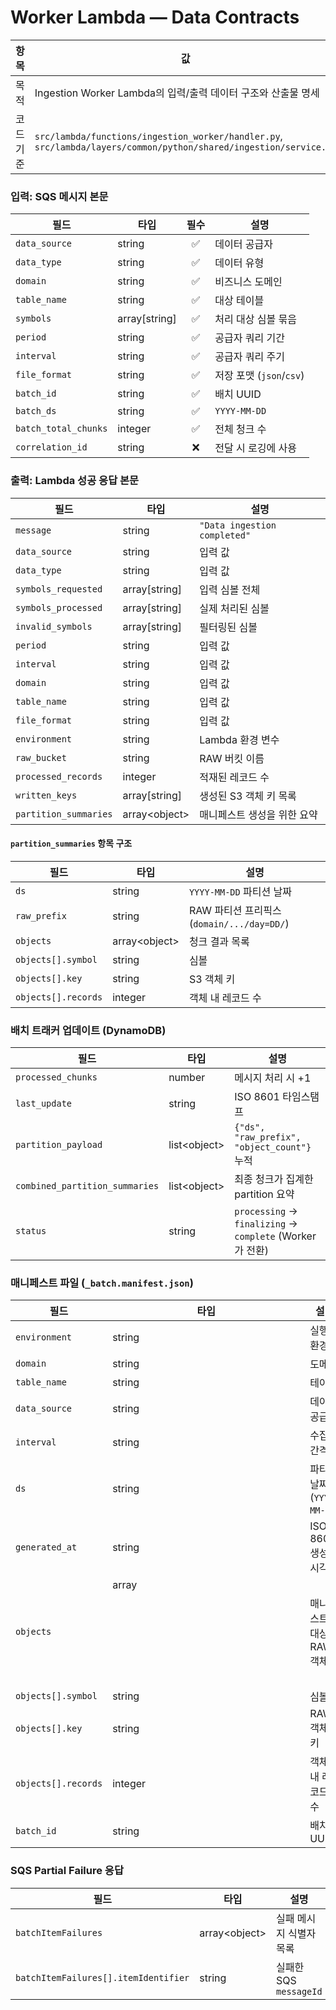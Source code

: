 # Worker Lambda — Data Contracts

| 항목 | 값 |
|------|-----|
| 목적 | Ingestion Worker Lambda의 입력/출력 데이터 구조와 산출물 명세 |
| 코드 기준 | `src/lambda/functions/ingestion_worker/handler.py`, `src/lambda/layers/common/python/shared/ingestion/service.py` |

### 입력: SQS 메시지 본문

| 필드 | 타입 | 필수 | 설명 |
|------|------|:---:|------|
| `data_source` | string | ✅ | 데이터 공급자 |
| `data_type` | string | ✅ | 데이터 유형 |
| `domain` | string | ✅ | 비즈니스 도메인 |
| `table_name` | string | ✅ | 대상 테이블 |
| `symbols` | array[string] | ✅ | 처리 대상 심볼 묶음 |
| `period` | string | ✅ | 공급자 쿼리 기간 |
| `interval` | string | ✅ | 공급자 쿼리 주기 |
| `file_format` | string | ✅ | 저장 포맷 (`json`/`csv`) |
| `batch_id` | string | ✅ | 배치 UUID |
| `batch_ds` | string | ✅ | `YYYY-MM-DD` |
| `batch_total_chunks` | integer | ✅ | 전체 청크 수 |
| `correlation_id` | string | ❌ | 전달 시 로깅에 사용 |

### 출력: Lambda 성공 응답 본문

| 필드 | 타입 | 설명 |
|------|------|------|
| `message` | string | `"Data ingestion completed"` |
| `data_source` | string | 입력 값 |
| `data_type` | string | 입력 값 |
| `symbols_requested` | array[string] | 입력 심볼 전체 |
| `symbols_processed` | array[string] | 실제 처리된 심볼 |
| `invalid_symbols` | array[string] | 필터링된 심볼 |
| `period` | string | 입력 값 |
| `interval` | string | 입력 값 |
| `domain` | string | 입력 값 |
| `table_name` | string | 입력 값 |
| `file_format` | string | 입력 값 |
| `environment` | string | Lambda 환경 변수 |
| `raw_bucket` | string | RAW 버킷 이름 |
| `processed_records` | integer | 적재된 레코드 수 |
| `written_keys` | array[string] | 생성된 S3 객체 키 목록 |
| `partition_summaries` | array\<object> | 매니페스트 생성을 위한 요약 |

#### `partition_summaries` 항목 구조

| 필드 | 타입 | 설명 |
|------|------|------|
| `ds` | string | `YYYY-MM-DD` 파티션 날짜 |
| `raw_prefix` | string | RAW 파티션 프리픽스 (`domain/.../day=DD/`) |
| `objects` | array\<object> | 청크 결과 목록 |
| `objects[].symbol` | string | 심볼 |
| `objects[].key` | string | S3 객체 키 |
| `objects[].records` | integer | 객체 내 레코드 수 |

### 배치 트래커 업데이트 (DynamoDB)

| 필드 | 타입 | 설명 |
|------|------|------|
| `processed_chunks` | number | 메시지 처리 시 +1 |
| `last_update` | string | ISO 8601 타임스탬프 |
| `partition_payload` | list\<object> | `{"ds", "raw_prefix", "object_count"}` 누적 |
| `combined_partition_summaries` | list\<object> | 최종 청크가 집계한 partition 요약 |
| `status` | string | `processing` → `finalizing` → `complete` (Worker가 전환) |

### 매니페스트 파일 (`_batch.manifest.json`)

| 필드 | 타입 | 설명 |
|------|------|------|
| `environment` | string | 실행 환경 |
| `domain` | string | 도메인 |
| `table_name` | string | 테이블 |
| `data_source` | string | 데이터 공급자 |
| `interval` | string | 수집 간격 |
| `ds` | string | 파티션 날짜 (`YYYY-MM-DD`) |
| `generated_at` | string | ISO 8601 생성 시각 |
| `objects` | array<object> | 매니페스트 대상 RAW 객체 |
| `objects[].symbol` | string | 심볼 |
| `objects[].key` | string | RAW 객체 키 |
| `objects[].records` | integer | 객체 내 레코드 수 |
| `batch_id` | string | 배치 UUID |

### SQS Partial Failure 응답

| 필드 | 타입 | 설명 |
|------|------|------|
| `batchItemFailures` | array\<object> | 실패 메시지 식별자 목록 |
| `batchItemFailures[].itemIdentifier` | string | 실패한 SQS `messageId` |
